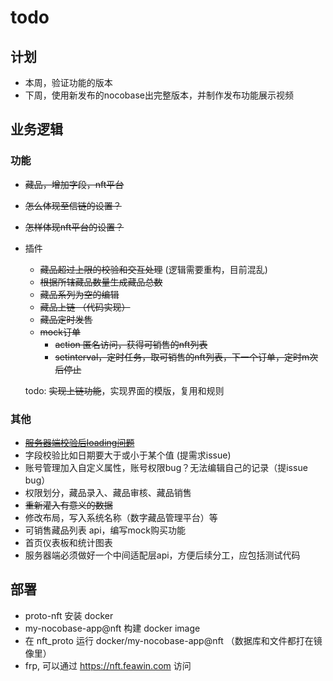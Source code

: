 # todo

## 计划

- 本周，验证功能的版本
- 下周，使用新发布的nocobase出完整版本，并制作发布功能展示视频

## 业务逻辑

### 功能

- ~~藏品，增加字段，nft平台~~
- ~~怎么体现至信链的设置？~~
- ~~怎样体现nft平台的设置？~~
- 插件
    - ~~藏品超过上限的校验和交互处理~~ (逻辑需要重构，目前混乱)
    - ~~根据所辖藏品数量生成藏品总数~~
    - ~~藏品系列为空的编辑~~
    - ~~藏品上链 （代码实现）~~
    - ~~藏品定时发售~~
    - ~~mock订单~~
       - ~~action 匿名访问，获得可销售的nft列表~~
       - ~~setinterval，定时任务，取可销售的nft列表，下一个订单，定时m次后停止~~

    todo: ~~实现上链功能~~，实现界面的模版，复用和规则

### 其他

- ~~[服务器端校验后loading问题](https://github.com/nocobase/nocobase/discussions/534)~~
- 字段校验比如日期要大于或小于某个值 (提需求issue)
- 账号管理加入自定义属性，账号权限bug？无法编辑自己的记录（提issue bug）
- 权限划分，藏品录入、藏品审核、藏品销售
- ~~重新灌入有意义的数据~~
- 修改布局，写入系统名称（数字藏品管理平台）等
- 可销售藏品列表 api，编写mock购买功能
- 首页仪表板和统计图表
- 服务器端必须做好一个中间适配层api，方便后续分工，应包括测试代码

## 部署

- proto-nft 安装 docker 
- my-nocobase-app@nft 构建 docker image
- 在 nft_proto 运行 docker/my-nocobase-app@nft （数据库和文件都打在镜像里）
- frp, 可以通过 https://nft.feawin.com 访问